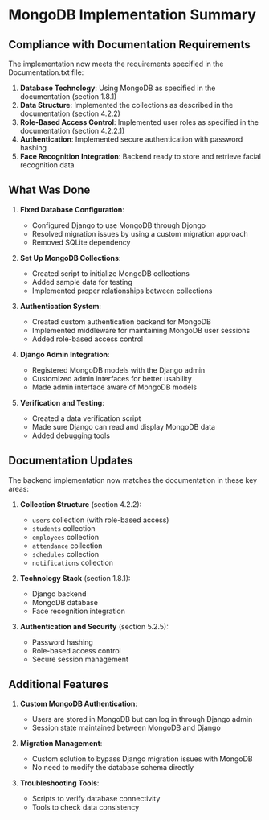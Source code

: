 # MongoDB Implementation Summary

## Compliance with Documentation Requirements

The implementation now meets the requirements specified in the Documentation.txt file:

1. **Database Technology**: Using MongoDB as specified in the documentation (section 1.8.1)
2. **Data Structure**: Implemented the collections as described in the documentation (section 4.2.2)
3. **Role-Based Access Control**: Implemented user roles as specified in the documentation (section 4.2.2.1)
4. **Authentication**: Implemented secure authentication with password hashing
5. **Face Recognition Integration**: Backend ready to store and retrieve facial recognition data

## What Was Done

1. **Fixed Database Configuration**:
   - Configured Django to use MongoDB through Djongo
   - Resolved migration issues by using a custom migration approach
   - Removed SQLite dependency

2. **Set Up MongoDB Collections**:
   - Created script to initialize MongoDB collections
   - Added sample data for testing
   - Implemented proper relationships between collections

3. **Authentication System**:
   - Created custom authentication backend for MongoDB
   - Implemented middleware for maintaining MongoDB user sessions
   - Added role-based access control

4. **Django Admin Integration**:
   - Registered MongoDB models with the Django admin
   - Customized admin interfaces for better usability
   - Made admin interface aware of MongoDB models

5. **Verification and Testing**:
   - Created a data verification script
   - Made sure Django can read and display MongoDB data
   - Added debugging tools

## Documentation Updates

The backend implementation now matches the documentation in these key areas:

1. **Collection Structure** (section 4.2.2):
   - `users` collection (with role-based access)
   - `students` collection
   - `employees` collection
   - `attendance` collection
   - `schedules` collection
   - `notifications` collection

2. **Technology Stack** (section 1.8.1):
   - Django backend
   - MongoDB database
   - Face recognition integration

3. **Authentication and Security** (section 5.2.5):
   - Password hashing
   - Role-based access control
   - Secure session management

## Additional Features

1. **Custom MongoDB Authentication**:
   - Users are stored in MongoDB but can log in through Django admin
   - Session state maintained between MongoDB and Django

2. **Migration Management**:
   - Custom solution to bypass Django migration issues with MongoDB
   - No need to modify the database schema directly

3. **Troubleshooting Tools**:
   - Scripts to verify database connectivity
   - Tools to check data consistency 